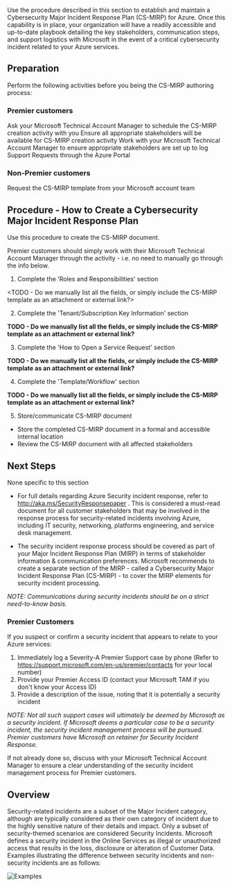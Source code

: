 Use the procedure described in this section to establish and maintain a Cybersecurity Major Incident Response Plan (CS-MIRP) for Azure. Once this capability is in place, your organization will have a readily accessible and up-to-date playbook detailing the key stakeholders, communication steps, and support logistics with Microsoft in the event of a critical cybersecurity incident related to your Azure services. 

 

## Preparation 

Perform the following activities before you being the CS-MIRP authoring process: 

 
### Premier customers 

Ask your Microsoft Technical Account Manager to schedule the CS-MIRP creation activity with you 
Ensure all appropriate stakeholders will be available for CS-MIRP creation activity 
Work with your Microsoft Technical Account Manager to ensure appropriate stakeholders are set up to log Support Requests through the Azure Portal  

### Non-Premier customers 

Request the CS-MIRP template from your Microsoft account team 

 
## Procedure - How to Create a Cybersecurity Major Incident Response Plan 

Use this procedure to create the CS-MIRP document. 

 

Premier customers should simply work with their Microsoft Technical Account Manager through the activity - i.e. no need to manually go through the info below. 

 

1. Complete the 'Roles and Responsibilities' section 

<TODO - Do we manually list all the fields, or simply include the CS-MIRP template as an attachment or external link?> 

 

2. Complete the 'Tenant/Subscription Key Information' section 

**TODO - Do we manually list all the fields, or simply include the CS-MIRP template as an attachment or external link?** 

 

3. Complete the 'How to Open a Service Request' section 

**TODO - Do we manually list all the fields, or simply include the CS-MIRP template as an attachment or external link?**

 

4. Complete the 'Template/Workflow' section 

**TODO - Do we manually list all the fields, or simply include the CS-MIRP template as an attachment or external link?**

 

5. Store/communicate CS-MIRP document 

- Store the completed CS-MIRP document in a formal and accessible internal location 
- Review the CS-MIRP document with all affected stakeholders 

 

## Next Steps 

None specific to this section 

- For full details regarding Azure Security incident response, refer to http://aka.ms/SecurityResponsepaper . This is considered a must-read document for all customer stakeholders that may be involved in the response process for security-related incidents involving Azure, including IT security, networking, platforms engineering, and service desk management. 

- The security incident response process should be covered as part of your Major Incident Response Plan (MIRP) in terms of stakeholder information & communication preferences. Microsoft recommends to create a separate section of the MIRP - called a Cybersecurity Major Incident Response Plan (CS-MIRP) - to cover the MIRP elements for security incident processing. 

 
*NOTE: Communications during security incidents should be on a strict need-to-know basis.* 

 

### Premier Customers 

If you suspect or confirm a security incident that appears to relate to your Azure services: 

1. Immediately log a Severity-A Premier Support case by phone (Refer to https://support.microsoft.com/en-us/premier/contacts for your local number) 
2. Provide your Premier Access ID (contact your Microsoft TAM if you don't know your Access ID) 
3. Provide a description of the issue, noting that it is potentially a security incident 

 
*NOTE: Not all such support cases will ultimately be deemed by Microsoft as a security incident. If Microsoft deems a particular case to be a security incident, the security incident management process will be pursued. Premier customers have Microsoft on retainer for Security Incident Response.* 

If not already done so, discuss with your Microsoft Technical Account Manager to ensure a clear understanding of the security incident management process for Premier customers. 

 
## Overview 

Security-related incidents are a subset of the Major Incident category, although are typically considered as their own category of incident due to the highly sensitive nature of their details and impact. Only a subset of security-themed scenarios are considered Security Incidents. Microsoft defines a security incident in the Online Services as illegal or unauthorized access that results in the loss, disclosure or alteration of Customer Data. Examples illustrating the difference between security incidents and non-security incidents are as follows: 


![Examples](https://github.com/alvarovitta/Management-and-Operations-/blob/master/_images/Examples.PNG)
